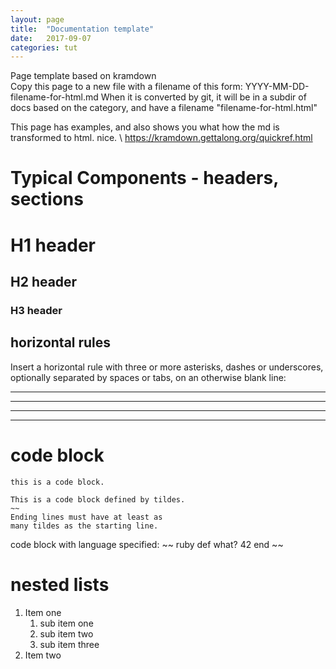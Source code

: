 ```yaml
---
layout: page
title:  "Documentation template"
date:   2017-09-07
categories: tut
---
```


Page template based on kramdown  
Copy this page to a new file with a filename of this form: YYYY-MM-DD-filename-for-html.md
When it is converted by git, it will be in a subdir of docs based on the category, and have a filename "filename-for-html.html"

This page has examples, and also shows you what how the md is transformed to html. nice. \ 
 https://kramdown.gettalong.org/quickref.html

# Typical Components - headers, sections

# H1 header

## H2 header

### H3 header

## horizontal rules
Insert a horizontal rule with three or more asterisks, dashes or underscores, optionally separated by spaces or tabs, on an otherwise blank line:

* * *

---

  _  _  _  _

---------------



# code block

<pre><code>this is a code block.
</code></pre>

~~~~~
This is a code block defined by tildes.
~~
Ending lines must have at least as
many tildes as the starting line.
~~~~~~~~~~~


code block with language specified:
~~ ruby
def what?
  42
end
~~


# nested lists
1. Item one
   1. sub item one
   2. sub item two
   3. sub item three
2. Item two




